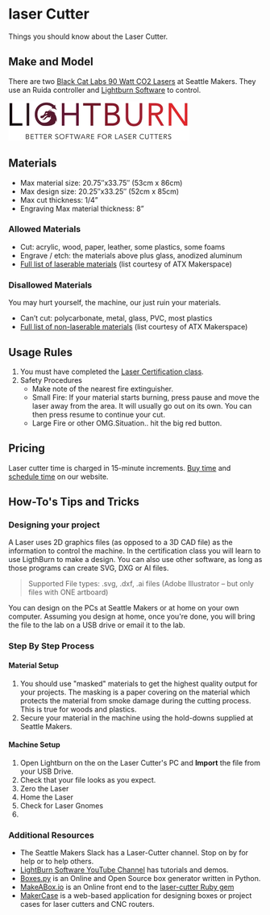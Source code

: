 # laser Cutter

Things you should know about the Laser Cutter.

## Make and Model
There are two [Black Cat Labs 90 Watt CO2 Lasers](https://www.blackcatlabs.xyz/laser-cutters) at Seattle Makers.
They use an Ruida controller and [Lightburn Software](https://lightburnsoftware.com/) to control.

![Light Burn Software](static/img/Title_LightBurn_360x.jpg)

## Materials

- Max material size: 20.75″x33.75″ (53cm x 86cm)
- Max design size: 20.25″x33.25″ (52cm x 85cm)
- Max cut thickness: 1/4”
- Engraving Max material thickness: 8”

### Allowed Materials
 
- Cut: acrylic, wood, paper, leather, some plastics, some foams
- Engrave / etch: the materials above plus glass, anodized aluminum
- [Full list of laserable materials](static/files/Laser-cut-and-dont-cut-materials-list.pdf) (list courtesy of ATX Makerspace)

### Disallowed Materials
You may hurt yourself, the machine, our just ruin your materials.

- Can’t cut: polycarbonate, metal, glass, PVC, most plastics
- [Full list of non-laserable materials](static/files/Laser-cut-and-dont-cut-materials-list.pdf) (list courtesy of ATX Makerspace)


## Usage Rules

1. You must have completed the [Laser Certification class](https://seattlemakers.org/catalog#lasercert).
1. Safety Procedures
    - Make note of the nearest fire extinguisher.
    - Small Fire: If your material starts burning, press pause and move the laser away from the area. It will usually go out on its own. You can then press resume to continue your cut.
    - Large Fire or other OMG.Situation.. hit the big red button.

## Pricing

Laser cutter time is charged in 15-minute increments.
[Buy time](https://seattlemakers.org/store/time-laser/) and [schedule time](https://seattlemakers.org/schedule/#lasers) on our website.

## How-To's Tips and Tricks

### Designing your project

A Laser uses 2D graphics files (as opposed to a 3D CAD file) as the information to control the machine. In the certification class you will learn to use LigthBurn to make a design. You can also use other software, as long as those programs can create SVG, DXG or AI files.

> Supported File types: .svg, .dxf, .ai files (Adobe Illustrator – but only files with ONE artboard)

You can design on the PCs at Seattle Makers or at home on your own computer. Assuming you design at home, once you're done, you will bring the file to the lab on a USB drive or email it to the lab. 

### Step By Step Process

#### Material Setup

1. You should use "masked" materials to get the highest quality output for your projects. The masking is a paper covering on the material which protects the material from smoke damage during the cutting process. This is true for woods and plastics.
1. Secure your material in the machine using the hold-downs supplied at Seattle Makers.

#### Machine Setup

1. Open Lightburn on the on the Laser Cutter's PC and **Import** the file from your USB Drive.
1. Check that your file looks as you expect.
1. Zero the Laser
1. Home the Laser
1. Check for Laser Gnomes
1. 


### Additional Resources

 - The Seattle Makers Slack has a Laser-Cutter channel. Stop on by for help or to help others.
 - [LightBurn Software YouTube Channel](https://www.youtube.com/c/LightBurnSoftware/playlists) has tutorials and demos.
 - [Boxes.py](https://festi.info/boxes.py/) is an Online and Open Source box generator written in Python.
 - [MakeABox.io](https://makeabox.io/) is an Online front end to the [laser-cutter Ruby gem](https://github.com/kigster/laser-cutter)
 - [MakerCase](https://www.makercase.com) is a web-based application for designing boxes or project cases for laser cutters and CNC routers. 
